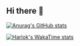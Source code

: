 ## Hi there 👋

[![Anurag's GitHub stats](https://github-readme-stats.vercel.app/api?username=zilla998)](https://github.com/anuraghazra/github-readme-stats)

[![Harlok's WakaTime stats](https://github-readme-stats.vercel.app/api/wakatime?username=ffflabs)](https://github.com/anuraghazra/github-readme-stats)
